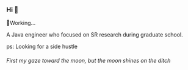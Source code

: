 ### Hi 👋

<!--
**17301076phc/17301076phc** is a ✨ _special_ ✨ repository because its `README.md` (this file) appears on your GitHub profile.

Here are some ideas to get you started:

- 🔭 I’m currently working on ...
- 🌱 I’m currently learning ...
- 👯 I’m looking to collaborate on ...
- 🤔 I’m looking for help with ...
- 💬 Ask me about ...
- 📫 How to reach me: ...
- 😄 Pronouns: ...
- ⚡ Fun fact: ...
-->
<!--
I'm trying to make something.

Something about me:

A Java engineer who focused on SR research during graduate school.

&#x1F393;School: Beijing Jiaotong University

&#x1F4F0;Paper: [A COMPREHENSIVE COMPARISON OF PROJECTIONS IN OMNIDIRECTIONAL
SUPER-RESOLUTION](https://arxiv.org/abs/2304.06497)
-->
&#x1F463;Working...

A Java engineer who focused on SR research during graduate school.

ps: Looking for a side hustle

###### First my gaze toward the moon, but the moon shines on the ditch
